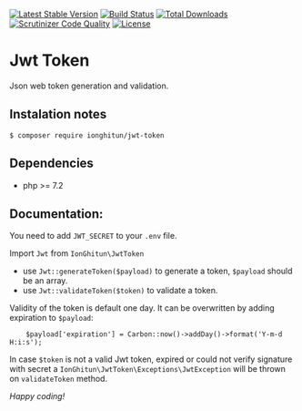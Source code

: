 [![Latest Stable Version](https://poser.pugx.org/ionghitun/jwt-token/v/stable)](https://packagist.org/packages/ionghitun/jwt-token)
[![Build Status](https://travis-ci.com/ionghitun/jwt-token.svg?branch=master)](https://travis-ci.com/ionghitun/jwt-token)
[![Total Downloads](https://poser.pugx.org/ionghitun/jwt-token/downloads)](https://packagist.org/packages/ionghitun/jwt-token)
[![Scrutinizer Code Quality](https://scrutinizer-ci.com/g/ionghitun/jwt-token/badges/quality-score.png?b=master)](https://scrutinizer-ci.com/g/ionghitun/jwt-token/?branch=master)
[![License](https://poser.pugx.org/ionghitun/jwt-token/license)](https://packagist.org/packages/ionghitun/jwt-token)

# Jwt Token

Json web token generation and validation.

## Instalation notes

`$ composer require ionghitun/jwt-token`

## Dependencies

- php >= 7.2

## Documentation:

You need to add `JWT_SECRET` to your `.env` file.

Import `Jwt` from `IonGhitun\JwtToken`

- use `Jwt::generateToken($payload)` to generate a token, `$payload` should be an array.
- use `Jwt::validateToken($token)` to validate a token.

Validity of the token is default one day. It can be overwritten by adding expiration to `$payload`:

        $payload['expiration'] = Carbon::now()->addDay()->format('Y-m-d H:i:s');

In case `$token` is not a valid Jwt token, expired or could not verify signature with secret a `IonGhitun\JwtToken\Exceptions\JwtException` will be thrown on `validateToken`
method.

_Happy coding!_

